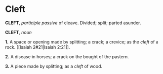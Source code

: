 # Cleft

**CLEFT**, _participle passive_ of cleave. Divided; split; parted asunder.

**CLEFT**, _noun_

**1.** A space or opening made by splitting; a crack; a crevice; as the _cleft_ of a rock. [[Isaiah 2#21|Isaiah 2:21]].

**2.** A disease in horses; a crack on the bought of the pastern.

**3.** A piece made by splitting; as a _cleft_ of wood.